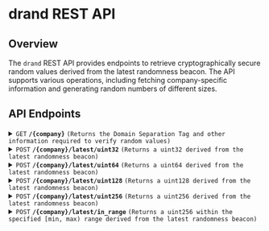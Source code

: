 # drand REST API

## Overview
The `drand` REST API provides endpoints to retrieve cryptographically secure random values derived from the latest randomness beacon. The API supports various operations, including fetching company-specific information and generating random numbers of different sizes.

## API Endpoints

<details>
 <summary><code>GET</code> <code><b>/{company}</b></code> <code>(Returns the Domain Separation Tag and other information required to verify random values)</code></summary>

##### Parameters

- `company` (path parameter, required): Name of the company.

##### Responses

> | http code     | content-type                      | response                                  |
> |---------------|-----------------------------------|-------------------------------------------|
> | `200`         | `application/json`                | CompanyResponse                           |
> | `404`         | `application/json`                | Company does not exist                    |

##### Example cURL

> ```bash
> curl -X GET "http://localhost:8889/exampleCompany" -H "Authorization: Bearer <your_jwt_token>"
> ```

##### Sample Output
```json
{
  "dst": "exampleDomainSeparationTag"
}
```

</details>

<details>
 <summary><code>POST</code> <code><b>/{company}/latest/uint32</b></code> <code>(Returns a uint32 derived from the latest randomness beacon)</code></summary>

##### Parameters

- `company` (path parameter, required): Name of the company.

##### Request Body

> | content-type     | schema                            |
> |------------------|-----------------------------------|
> | `application/json`| RandomnessRequest                |

##### Responses

> | http code     | content-type                      | response                                  |
> |---------------|-----------------------------------|-------------------------------------------|
> | `200`         | `application/json`                | RandomnessResponse                        |
> | `401`         | `application/json`                | Unauthorized                              |
> | `404`         | `application/json`                | Company does not exist                    |

##### Example cURL

> ```bash
> curl -X POST "http://localhost:8889/exampleCompany/latest/uint32" -H "Authorization: Bearer <your_jwt_token>" -H "Content-Type: application/json" -d '{"seed": "abcdef1234567890"}'
> ```

##### Sample Output
```json
{
  "round": 12345,
  "randomness": "1a2b3c4d5e6f7890"
}
```

</details>

<details>
 <summary><code>POST</code> <code><b>/{company}/latest/uint64</b></code> <code>(Returns a uint64 derived from the latest randomness beacon)</code></summary>

##### Parameters

- `company` (path parameter, required): Name of the company.

##### Request Body

> | content-type     | schema                            |
> |------------------|-----------------------------------|
> | `application/json`| RandomnessRequest                |

##### Responses

> | http code     | content-type                      | response                                  |
> |---------------|-----------------------------------|-------------------------------------------|
> | `200`         | `application/json`                | RandomnessResponse                        |
> | `401`         | `application/json`                | Unauthorized                              |
> | `404`         | `application/json`                | Company does not exist                    |

##### Example cURL

> ```bash
> curl -X POST "http://localhost:8889/exampleCompany/latest/uint64" -H "Authorization: Bearer <your_jwt_token>" -H "Content-Type: application/json" -d '{"seed": "abcdef1234567890"}'
> ```

##### Sample Output
```json
{
  "round": 12345,
  "randomness": "2b3c4d5e6f789012"
}
```

</details>

<details>
 <summary><code>POST</code> <code><b>/{company}/latest/uint128</b></code> <code>(Returns a uint128 derived from the latest randomness beacon)</code></summary>

##### Parameters

- `company` (path parameter, required): Name of the company.

##### Request Body

> | content-type     | schema                            |
> |------------------|-----------------------------------|
> | `application/json`| RandomnessRequest                |

##### Responses

> | http code     | content-type                      | response                                  |
> |---------------|-----------------------------------|-------------------------------------------|
> | `200`         | `application/json`                | RandomnessResponse                        |
> | `401`         | `application/json`                | Unauthorized                              |
> | `404`         | `application/json`                | Company does not exist                    |

##### Example cURL

> ```bash
> curl -X POST "http://localhost:8889/exampleCompany/latest/uint128" -H "Authorization: Bearer <your_jwt_token>" -H "Content-Type: application/json" -d '{"seed": "abcdef1234567890"}'
> ```

##### Sample Output
```json
{
  "round": 12345,
  "randomness": "3c4d5e6f78901234"
}
```

</details>

<details>
 <summary><code>POST</code> <code><b>/{company}/latest/uint256</b></code> <code>(Returns a uint256 derived from the latest randomness beacon)</code></summary>

##### Parameters

- `company` (path parameter, required): Name of the company.

##### Request Body

> | content-type     | schema                            |
> |------------------|-----------------------------------|
> | `application/json`| RandomnessRequest                |

##### Responses

> | http code     | content-type                      | response                                  |
> |---------------|-----------------------------------|-------------------------------------------|
> | `200`         | `application/json`                | RandomnessResponse                        |
> | `401`         | `application/json`                | Unauthorized                              |
> | `404`         | `application/json`                | Company does not exist                    |

##### Example cURL

> ```bash
> curl -X POST "http://localhost:8889/exampleCompany/latest/uint256" -H "Authorization: Bearer <your_jwt_token>" -H "Content-Type: application/json" -d '{"seed": "abcdef1234567890"}'
> ```

##### Sample Output
```json
{
  "round": 12345,
  "randomness": "4d5e6f7890123456"
}
```

</details>

<details>
 <summary><code>POST</code> <code><b>/{company}/latest/in_range</b></code> <code>(Returns a uint256 within the specified [min, max) range derived from the latest randomness beacon)</code></summary>

##### Parameters

- `company` (path parameter, required): Name of the company.

##### Request Body

> | content-type     | schema                            |
> |------------------|-----------------------------------|
> | `application/json`| RandomnessInRangeRequest         |

##### Responses

> | http code     | content-type                      | response                                  |
> |---------------|-----------------------------------|-------------------------------------------|
> | `200`         | `application/json`                | RandomnessResponse                        |
> | `401`         | `application/json`                | Unauthorized                              |
> | `404`         | `application/json`                | Company does not exist                    |

##### Example cURL

> ```bash
> curl -X POST "http://localhost:8889/exampleCompany/latest/in_range" -H "Authorization: Bearer <your_jwt_token>" -H "Content-Type: application/json" -d '{"seed": "abcdef1234567890", "min": "10", "max": "100"}'
> ```

##### Sample Output
```json
{
  "round": 12345,
  "randomness": "5e6f789012345678"
}
```

</details>
